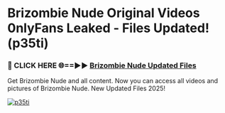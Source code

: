 # Brizombie Nude Original Videos 0nlyFans Leaked - Files Updated! (p35ti)

<h3>🔴 CLICK HERE 🌐==►► <a href="https://tinyurl.com/5h6xmrr3" rel="nofollow">Brizombie Nude Updated Files</a></h3>

Get Brizombie Nude and all content. Now you can access all videos and pictures of Brizombie Nude. New Updated Files 2025!

[![p35ti](https://i.imgur.com/KVD873Z.gif)](https://tinyurl.com/5h6xmrr3)
